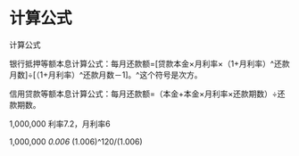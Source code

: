 # 计算公式

计算公式

银行抵押等额本息计算公式：每月还款额=\[贷款本金×月利率×（1+月利率）^还款月数\]÷\[（1+月利率）^还款月数－1\]。^这个符号是次方。

信用贷款等额本息计算公式：每月还款额=（本金+本金×月利率×还款期数）÷还款期数。

1,000,000 利率7.2，月利率6

1,000,000  _0.006_  \(1.006\)^120/\(1.006\)

